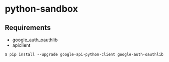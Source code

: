 # python-sandbox

## Requirements
* google_auth_oauthlib
* apiclient

```
$ pip install --upgrade google-api-python-client google-auth-oauthlib
```